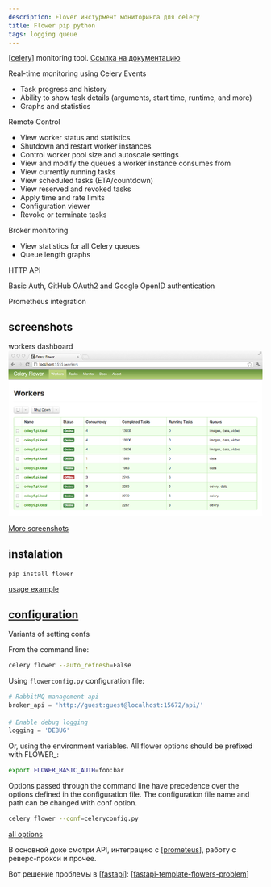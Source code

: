 ```yaml
---
description: Flover инстурмент мониторинга для celery
title: Flower pip python
tags: logging queue
---
```


[[celery]] monitoring tool. [Ссылка на документацию](https://flower.readthedocs.io/en/latest/)

Real-time monitoring using Celery Events

- Task progress and history
- Ability to show task details (arguments, start time, runtime, and more)
- Graphs and statistics

Remote Control

- View worker status and statistics
- Shutdown and restart worker instances
- Control worker pool size and autoscale settings
- View and modify the queues a worker instance consumes from
- View currently running tasks
- View scheduled tasks (ETA/countdown)
- View reserved and revoked tasks
- Apply time and rate limits
- Configuration viewer
- Revoke or terminate tasks

Broker monitoring

- View statistics for all Celery queues
- Queue length graphs

HTTP API

Basic Auth, GitHub OAuth2 and Google OpenID authentication

Prometheus integration

## screenshots

workers dashboard
![flower workers dashboard](../attachments/2021-07-30-23-11-36.png)

[More screenshots](https://flower.readthedocs.io/en/latest/screenshots.html)

## instalation

`pip install flower`

[usage example](https://flower.readthedocs.io/en/latest/install.html#usage)

## [configuration](https://flower.readthedocs.io/en/latest/config.html)

Variants of setting confs

From the command line:

```bash
celery flower --auto_refresh=False
```

Using `flowerconfig.py` configuration file:

```python
# RabbitMQ management api
broker_api = 'http://guest:guest@localhost:15672/api/'

# Enable debug logging
logging = 'DEBUG'
```

Or, using the environment variables. All flower options should be prefixed with FLOWER_:

```bash
export FLOWER_BASIC_AUTH=foo:bar
```

Options passed through the command line have precedence over the options defined in the configuration file. The configuration file name and path can be changed with conf option.

```bash
celery flower --conf=celeryconfig.py
```

[all options](https://flower.readthedocs.io/en/latest/config.html#options)

В основной доке смотри API, интеграцию с [[prometeus]], работу с реверс-прокси и прочее.

Вот решение проблемы в [[fastapi]]: [[fastapi-template-flowers-problem]]

[//begin]: # "Autogenerated link references for markdown compatibility"
[celery]: celery "Celery"
[prometeus]: prometeus "Prometeus"
[fastapi]: fastapi "Fastapi"
[fastapi-template-flowers-problem]: fastapi-template-flowers-problem "Fastapi template flower problem"
[//end]: # "Autogenerated link references"
